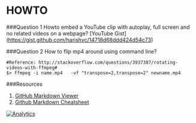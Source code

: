 HOWTO
=====

###Question 1
Howto embed a YouTube clip with autoplay, full screen and no related videos on a webpage?
	[YouTube Gist] (https://gist.github.com/harishvc/14718d68ddd424d54c73)

###Question 2
How to flip mp4 around using command line?

    #Reference: http://stackoverflow.com/questions/3937387/rotating-videos-with-ffmpeg# 
    $> ffmpeg -i name.mp4   -vf "transpose=2,transpose=2" newname.mp4


###Resources
1. [GitHub Markdown Viewer](http://notepag.es/)
2. [Github Markdown Cheatsheet](https://github.com/adam-p/markdown-here/wiki/Markdown-Cheatsheet) 


[![Analytics](https://ga-beacon.appspot.com/UA-55381661-1/tools/howto/readme)](https://github.com/igrigorik/ga-beacon)
